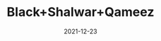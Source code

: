 ---
title: 'Black+Shalwar+Qameez'
date: '2021-12-23' 
metatag: '' 
inventory: '3.0' 
draft: false 
# meta description 
shortDescripton: 'AKB-1992+Black+Shalwar+Qameez'
description: 'Boys'
longdescription: '%3cp%3e%3cb%3eAKB-1992%3c%2fb%3e+Black+Shalwar+Qameez%3c%2fp%3e%3cul%3e%3cli+style%3d%22line-height%3a+1.8%3b%22%3eFabric%3a+Wash+%26amp%3b+Wear%3c%2fli%3e%3cli+style%3d%22line-height%3a+1.8%3b%22%3eFront%3a+Unique+Metal+Anchor%3c%2fli%3e%3cli+style%3d%22line-height%3a+1.8%3b%22%3ePlacket+Inner+Contrast%3c%2fli%3e%3cli+style%3d%22line-height%3a+1.8%3b%22%3eUnique+Metal+Buttons%3c%2fli%3e%3c%2ful%3e'
featured: False
# product Price
price: '1911.0'
priceBefore: '2730.0'
# Product Short Description
shortDescription: 'AKB-1992+Black+Shalwar+Qameez'
productID: '6A70F201-6762-EC11-995F-005056B3A416'
type: 'products'
category: 'Boys' 
thumnailproduct: 'https://alkhait.eralive.net/images/products/6A70F201-6762-EC11-995F-005056B3A4161.png' 
images:
  - image: 'images/products/6A70F201-6762-EC11-995F-005056B3A4161.png'  
  - image: 'images/products/6A70F201-6762-EC11-995F-005056B3A4162.png'  
  - image: 'images/products/6A70F201-6762-EC11-995F-005056B3A4163.png'  
---